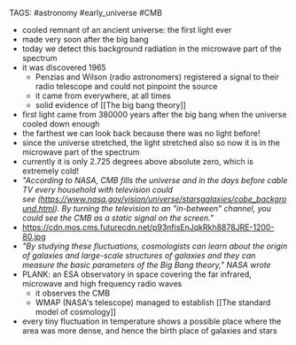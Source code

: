 TAGS: #astronomy #early_universe #CMB

- cooled remnant of an ancient universe: the first light ever
- made very soon after the big bang
- today we detect this background radiation in the microwave part of the spectrum
- it was discovered 1965
	- Penzias and Wilson (radio astronomers) registered a signal to their radio telescope and could not pinpoint the source
	- it came from everywhere, at all times
	- solid evidence of [[The big bang theory]]
- first light came from 380000 years after the big bang when the universe cooled down enough
- the farthest we can look back because there was no light before!
- since the universe stretched, the light stretched also so now it is in the microwave part of the spectrum
- currently it is only 2.725 degrees above absolute zero, which is extremely cold!
- *"According to NASA, CMB fills the universe and in the days before cable TV every household with television could see (https://www.nasa.gov/vision/universe/starsgalaxies/cobe_background.html). By turning the television to an "in-between" channel, you could see the CMB as a static signal on the screen."*
- https://cdn.mos.cms.futurecdn.net/p93nfisEnJqkRkh8878JRE-1200-80.jpg
- *"By studying these fluctuations, cosmologists can learn about the origin of galaxies and large-scale structures of galaxies and they can measure the basic parameters of the Big Bang theory," NASA wrote*
- PLANK: an ESA observatory in space covering the far infrared, microwave and high frequency radio waves
	- it observes the CMB
	- WMAP (NASA's telescope) managed to establish [[The standard model of cosmology]]
- every tiny fluctuation in temperature shows a possible place where the area was more dense, and hence the birth place of galaxies and stars
